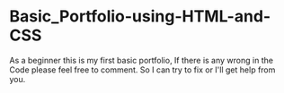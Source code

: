 # Basic_Portfolio-using-HTML-and-CSS
As a beginner this is my first basic portfolio, If there is any wrong in the Code please feel free to comment. So I can try to fix or I'll get help from you.
